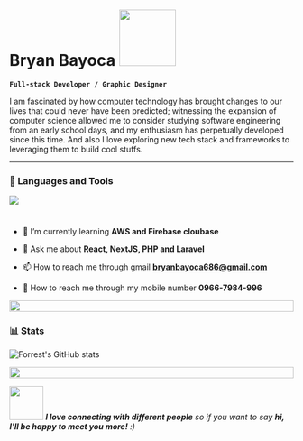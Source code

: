 #  Bryan Bayoca  <img src="https://media1.giphy.com/media/v1.Y2lkPTc5MGI3NjExdWZjd2FmM204YXM2bWh3Z29yYnJlMmVjeHo0aXR0ZHphMWFua3U1diZlcD12MV9pbnRlcm5hbF9naWZfYnlfaWQmY3Q9cw/OkoScrMcY324r1j1HZ/giphy.gif" height="100" width="100"/>

**`Full-stack Developer / Graphic Designer`**

I am fascinated by how computer technology has brought changes to our lives that could never have been predicted; witnessing the expansion of computer science allowed me to consider studying software engineering from an early school days, and my enthusiasm has perpetually developed since this time. And also I love exploring new tech stack and frameworks to leveraging them to build cool stuffs.

---

### 🧰 Languages and Tools

<img src="https://skillicons.dev/icons?i=php,js,react,typescript,nextjs,redux,laravel,mysql,github,vscode" />

#

- 🌱 I’m currently learning **AWS and Firebase cloubase**

- 💬 Ask me about **React, NextJS, PHP and Laravel**

- 📫 How to reach me through gmail **bryanbayoca686@gmail.com**

- 📱 How to reach me through my mobile number **0966-7984-996**

<img src="https://i.imgur.com/dBaSKWF.gif" height="20" width="100%">

### 📊 Stats

![Forrest's GitHub stats](https://github-readme-stats.vercel.app/api?username=bryanBayocaG&show_icons=true&theme=gruvbox)

<img src="https://i.imgur.com/dBaSKWF.gif" height="20" width="100%">

<img src="https://media.giphy.com/media/LnQjpWaON8nhr21vNW/giphy.gif" width="60"> <em><b>I love connecting with different people</b> so if you want to say <b>hi, I'll be happy to meet you more!</b> :)</em>

